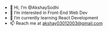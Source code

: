 - 👋 Hi, I’m @AkshaySodhi
- 👀 I’m interested in Front-End Web Dev
- 🌱 I’m currently learning React Development
- 📫 Reach me at akshay03012003@gmail.com

<!---
AkshaySodhi/AkshaySodhi is a ✨ special ✨ repository because its `README.md` (this file) appears on your GitHub profile.
You can click the Preview link to take a look at your changes.
--->
